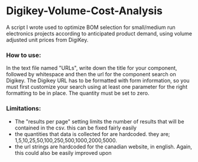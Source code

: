 # Digikey-Volume-Cost-Analysis

A script I wrote used to optimize BOM selection for small/medium run electronics projects according to anticipated product demand, using volume adjusted unit prices from DigiKey. 

<h3>How to use:</h3>

In the text file named "URLs", write down the title for your component, followed by whitespace and then the url for the component search on Digikey. The Digikey URL has to be formatted with form information, so you must first customize your search using at least one parameter for the right formatting to be in place. The quantity must be set to zero. 


<h3>Limitations:</h3>
<ul>
  <li>The "results per page" setting limits the number of results that will be contained in the csv. this can be fixed fairly easily</li>
  <li>the quantities that data is collected for are hardcoded. they are; 1,5,10,25,50,100,250,500,1000,2000,5000.</li>
  <li>the url strings are hardcoded for the canadian website, in english. Again, this could also be easily improved upon</li>
</ul>
